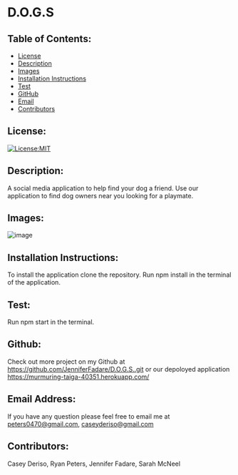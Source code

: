 # D.O.G.S
  ## Table of Contents: 
  - [License](#license)
  - [Description](#description)
  - [Images](#images)
  - [Installation Instructions](#installation-Instructions)
  - [Test](#test)
  - [GitHub](#gitHub)
  - [Email](#email-address)
  - [Contributors](#contributors)

  ## License:
  [![License:MIT](https://img.shields.io/badge/License-MIT-yellow.svg)](https://opensource.org/licenses/MIT)

  ## Description:
  A social media application to help find your dog a friend. Use our application to find dog owners near you looking for a playmate.  

  ## Images:
  ![image](https://user-images.githubusercontent.com/71112436/106391741-887ba600-63b4-11eb-8a75-c049b8b4f7ea.png)

  ## Installation Instructions: 
  To install the application clone the repository. Run npm install in the terminal of the application.

  ## Test: 
  Run npm start in the terminal. 

  ## Github: 
  Check out more project on my Github at https://github.com/JenniferFadare/D.O.G.S..git  or our depoloyed application https://murmuring-taiga-40351.herokuapp.com/

  ## Email Address:
  If you have any question please feel free to email me at peters0470@gmail.com, caseyderiso@gmail.com

  ## Contributors:
  Casey Deriso, Ryan Peters, Jennifer Fadare, Sarah McNeel
